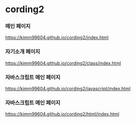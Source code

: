 # cording2

### 메인 페이지
https://kimm99604.github.io/cording2/index.html   

### 자기소개 페이지
https://kimm99604.github.io/cording2/class/index.html   

### 자바스크립트 메인 페이지 
https://kimm99604.github.io/cording2/javascript/index.html

### 자바스크립트 메인 페이지 
https://kimm99604.github.io/cording2/html/index.html

